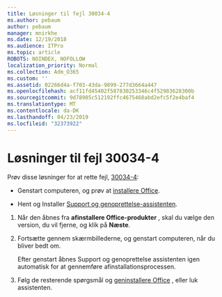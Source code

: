 ```yaml
---
title: Løsninger til fejl 30034-4
ms.author: pebaum
author: pebaum
manager: mnirkhe
ms.date: 12/19/2018
ms.audience: ITPro
ms.topic: article
ROBOTS: NOINDEX, NOFOLLOW
localization_priority: Normal
ms.collection: Adm_O365
ms.custom: ''
ms.assetid: 02266d4a-f703-43da-9899-277d3664a447
ms.openlocfilehash: acf11fd45402f587830253346c4f52983628300b
ms.sourcegitcommit: 9d78905c512192ffc4675468abd2efc5f2e4baf4
ms.translationtype: MT
ms.contentlocale: da-DK
ms.lasthandoff: 04/23/2019
ms.locfileid: "32373922"
---
```

# <a name="solutions-for-error-30034-4"></a>Løsninger til fejl 30034-4

Prøv disse løsninger for at rette fejl, [30034-4](https://support.office.com/article/d5df89a9-0507-4b4c-92f9-22f457e630aa?wt.mc_id=Alchemy_ClientDIA):
  
- Genstart computeren, og prøv at [installere Office](https://portal.office.com/OLS/MySoftware.aspx).
    
- Hent og Installer [Support og genoprettelse-assistenten](https://aka.ms/SARA-OfficeUninstall-Alchemy).
    
1. Når den åbnes fra **afinstallere Office-produkter** , skal du vælge den version, du vil fjerne, og klik på **Næste**. 
    
2. Fortsætte gennem skærmbillederne, og genstart computeren, når du bliver bedt om.
    
    Efter genstart åbnes Support og genoprettelse assistenten igen automatisk for at gennemføre afinstallationsprocessen.
    
3. Følg de resterende spørgsmål og [geninstallere Office](https://portal.office.com/OLS/MySoftware.aspx) , eller luk assistenten. 
    

